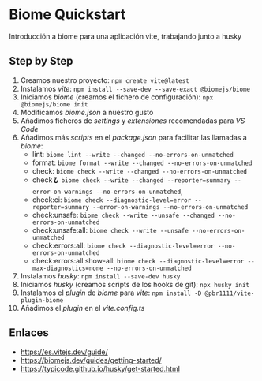 # Biome Quickstart

Introducción a biome para una aplicación vite, trabajando junto a husky

## Step by Step

1. Creamos nuestro proyecto: `npm create vite@latest`
2. Instalamos _vite_: `npm install --save-dev --save-exact @biomejs/biome`
3. Iniciamos _biome_ (creamos el fichero de configuración): `npx @biomejs/biome init`
4. Modificamos _biome.json_ a nuestro gusto
5. Añadimos ficheros de _settings_ y _extensiones_ recomendadas para _VS Code_
6. Añadimos más _scripts_ en el _package.json_ para facilitar las llamadas a _biome_:
    - lint: `biome lint --write --changed --no-errors-on-unmatched`
    - format: `biome format --write --changed --no-errors-on-unmatched`
    - check: `biome check --write --changed --no-errors-on-unmatched`
    - check:hook: `biome check --write --changed --reporter=summary --error-on-warnings --no-errors-on-unmatched`,
    - check:ci: `biome check --diagnostic-level=error --reporter=summary --error-on-warnings --no-errors-on-unmatched`
    - check:unsafe: `biome check --write --unsafe --changed --no-errors-on-unmatched`
    - check:unsafe:all: `biome check --write --unsafe --no-errors-on-unmatched`
    - check:errors:all: `biome check --diagnostic-level=error --no-errors-on-unmatched`
    - check:errors:all:show-all: `biome check --diagnostic-level=error --max-diagnostics=none --no-errors-on-unmatched`
7. Instalamos _husky_: `npm install --save-dev husky`
8. Iniciamos _husky_ (creamos scripts de los hooks de git): `npx husky init`
9. Instalamos el _plugin_ de _biome_ para _vite_: `npm install -D @pbr1111/vite-plugin-biome`
10. Añadimos el _plugin_ en el _vite.config.ts_

## Enlaces
- https://es.vitejs.dev/guide/
- https://biomejs.dev/guides/getting-started/
- https://typicode.github.io/husky/get-started.html